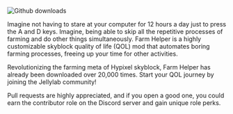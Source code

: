 
![Github downloads](https://img.shields.io/github/downloads/JellyLabScripts/FarmHelper/total)

Imagine not having to stare at your computer for 12 hours a day just to press the A and D keys. Imagine, being able to skip all the repetitive processes of farming and do other things simultaneously. Farm Helper is a highly customizable skyblock quality of life (QOL) mod that automates boring farming processes, freeing up your time for other activities.

Revolutionizing the farming meta of Hypixel skyblock, Farm Helper has already been downloaded over 20,000 times. Start your QOL journey by joining the Jellylab community!

Pull requests are highly appreciated, and if you open a good one, you could earn the contributor role on the Discord server and gain unique role perks.

 
